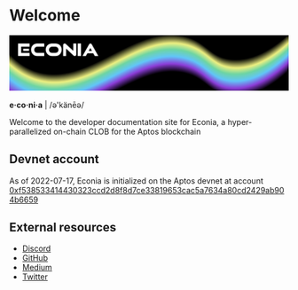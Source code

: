 # Welcome

![](../../.assets/cover-banner.png)

**e·co·ni·a** | /ə'känēə/

Welcome to the developer documentation site for Econia, a hyper-parallelized on-chain CLOB for the Aptos blockchain

## Devnet account

As of 2022-07-17, Econia is initialized on the Aptos devnet at account [0xf538533414430323ccd2d8f8d7ce33819653cac5a7634a80cd2429ab904b6659](https://aptos-explorer.netlify.app/account/0xf538533414430323ccd2d8f8d7ce33819653cac5a7634a80cd2429ab904b6659)

## External resources
* [Discord](https://discord.com/invite/Z7gXcMgX8A)
* [GitHub](https://github.com/econia-labs/econia)
* [Medium](https://medium.com/econialabs)
* [Twitter](https://twitter.com/econialabs)